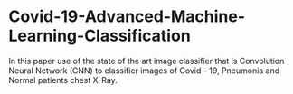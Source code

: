 # Covid-19-Advanced-Machine-Learning-Classification
In this paper use of the state of the art image classifier that is Convolution Neural Network (CNN) to classifier images of Covid - 19, Pneumonia and Normal patients chest X-Ray.
